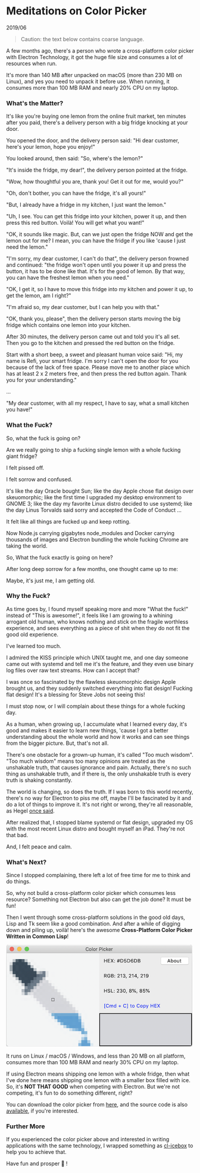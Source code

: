 <!--4-->
# Meditations on Color Picker

2019/06

> Caution: the text below contains coarse language.

A few months ago, there's a person who wrote a cross-platform color picker with Electron Technology, it got the huge file size and consumes a lot of resources when run.

It's more than 140 MB after unpacked on macOS (more than 230 MB on Linux), and yes you need to unpack it before use. When running, it consumes more than 100 MB RAM and nearly 20% CPU on my laptop.

### What's the Matter?

It's like you're buying one lemon from the online fruit market, ten minutes after you paid, there's a delivery person with a big fridge knocking at your door.

You opened the door, and the delivery person said: "Hi dear customer, here's your lemon, hope you enjoy!"

You looked around, then said: "So, where's the lemon?"

"It's inside the fridge, my dear!", the delivery person pointed at the fridge.

"Wow, how thoughtful you are, thank you! Get it out for me, would you?"

"Oh, don't bother, you can have the fridge, it's all yours!"

"But, I already have a fridge in my kitchen, I just want the lemon."

"Uh, I see. You can get this fridge into your kitchen, power it up, and then press this red button. Voilà! You will get what you want!"

"OK, it sounds like magic. But, can we just open the fridge NOW and get the lemon out for me? I mean, you can have the fridge if you like 'cause I just need the lemon."

"I'm sorry, my dear customer, I can't do that", the delivery person frowned and continued: "the fridge won't open until you power it up and press the button, it has to be done like that. It's for the good of lemon. By that way, you can have the freshest lemon when you need."

"OK, I get it, so I have to move this fridge into my kitchen and power it up, to get the lemon, am I right?"

"I'm afraid so, my dear customer, but I can help you with that."

"OK, thank you, please", then the delivery person starts moving the big fridge which contains one lemon into your kitchen.

After 30 minutes, the delivery person came out and told you it's all set. Then you go to the kitchen and pressed the red button on the fridge.

Start with a short beep, a sweet and pleasant human voice said: "Hi, my name is Refi, your smart fridge. I'm sorry I can't open the door for you because of the lack of free space. Please move me to another place which has at least 2 x 2 meters free, and then press the red button again. Thank you for your understanding."

...

"My dear customer, with all my respect, I have to say, what a small kitchen you have!"

### What the Fuck?

So, what the fuck is going on?

Are we really going to ship a fucking single lemon with a whole fucking giant fridge?

I felt pissed off.

I felt sorrow and confused.

It's like the day Oracle bought Sun; like the day Apple chose flat design over skeuomorphic; like the first time I upgraded my desktop environment to GNOME 3; like the day my favorite Linux distro decided to use systemd; like the day Linus Torvalds said sorry and accepted the Code of Conduct ...

It felt like all things are fucked up and keep rotting.

Now Node.js carrying gigabytes node_modules and Docker carrying thousands of images and Electron bundling the whole fucking Chrome are taking the world.

So, What the fuck exactly is going on here?

After long deep sorrow for a few months, one thought came up to me:

Maybe, it's just me, I am getting old.

### Why the Fuck?

As time goes by, I found myself speaking more and more "What the fuck!" instead of "This is awesome!", it feels like I am growing to a whining arrogant old human, who knows nothing and stick on the fragile worthless experience, and sees everything as a piece of shit when they do not fit the good old experience.

I've learned too much.

I admired the KISS principle which UNIX taught me, and one day someone came out with systemd and tell me it's the feature, and they even use binary log files over raw text streams. How can I accept that?

I was once so fascinated by the flawless skeuomorphic design Apple brought us, and they suddenly switched everything into flat design! Fucking flat design! It's a blessing for Steve Jobs not seeing this!

I must stop now, or I will complain about these things for a whole fucking day.

As a human, when growing up, I accumulate what I learned every day, it's good and makes it easier to learn new things, 'cause I got a better understanding about the whole world and how it works and can see things from the bigger picture. But, that's not all.

There's one obstacle for a grown-up human, it's called "Too much wisdom". "Too much wisdom" means too many opinions are treated as the unshakable truth, that causes ignorance and pain. Actually, there's no such thing as unshakable truth, and if there is, the only unshakable truth is every truth is shaking constantly.

The world is changing, so does the truth. If I was born to this world recently, there's no way for Electron to piss me off, maybe I'll be fascinated by it and do a lot of things to improve it. It's not right or wrong, they're all reasonable, as Hegel [once said](https://en.wikiquote.org/wiki/Georg_Wilhelm_Friedrich_Hegel#Elements_of_the_Philosophy_of_Right_(1820/1821)).

After realized that, I stopped blame systemd or flat design, upgraded my OS with the most recent Linux distro and bought myself an iPad. They're not that bad.

And, I felt peace and calm.

### What's Next?

Since I stopped complaining, there left a lot of free time for me to think and do things.

So, why not build a cross-platform color picker which consumes less resource? Something not Electron but also can get the job done? It must be fun!

Then I went through some cross-platform solutions in the good old days, Lisp and Tk seem like a good combination. And after a while of digging down and piling up, voilà! here's the awesome **Cross-Platform Color Picker Written in Common Lisp**!

![Color Picker Running on macOS](picker/osx.png)

It runs on Linux / macOS / Windows, and less than 20 MB on all platform, consumes more than 100 MB RAM and nearly 30% CPU on my laptop.

If using Electron means shipping one lemon with a whole fridge, then what I've done here means shipping one lemon with a smaller box filled with ice. So, it's **NOT THAT GOOD** when competing with Electron. But we're not competing, it's fun to do something different, right?

You can download the color picker from [here](https://github.com/VitoVan/cl-pkr#downloads), and the source code is also [available](https://github.com/VitoVan/cl-pkr), if you're interested.

### Further More

If you experienced the color picker above and interested in writing applications with the same technology, I wrapped something as [cl-icebox](https://github.com/VitoVan/cl-icebox) to help you to achieve that.

Have fun and prosper 🖖 !
